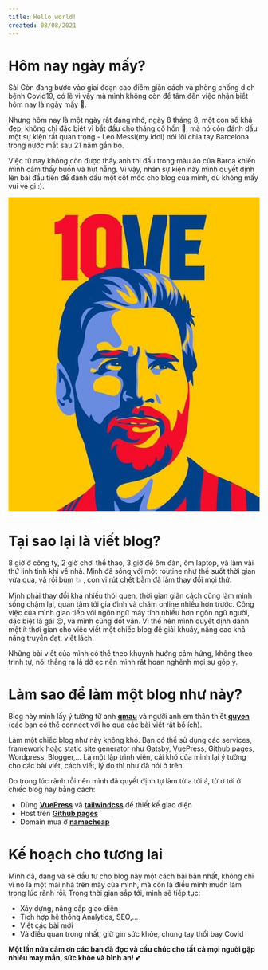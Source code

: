 ```yaml
---
title: Hello world!
created: 08/08/2021
---
```


# Hôm nay ngày mấy?
Sài Gòn đang bước vào giai đoạn cao điểm giãn cách và phòng chống dịch bệnh Covid19, có lẽ vì vậy mà mình không còn để tâm đến việc nhận biết hôm nay là ngày mấy :thinking:.

Nhưng hôm nay là một ngày rất đáng nhớ, ngày 8 tháng 8, một con số khá đẹp, không chỉ đặc biệt vì bắt đầu cho tháng cô hồn :ghost:, mà nó còn đánh dấu một sự kiện rất quan trọng - Leo Messi(my idol) nói lời chia tay Barcelona trong nước mắt sau 21 năm gắn bó.

Việc từ nay không còn được thấy anh thi đấu trong màu áo của Barca khiến mình cảm thấy buồn và hụt hẫng. Vì vậy, nhân sự kiện này mình quyết định lên bài đầu tiên để đánh dấu một cột mốc cho blog của mình, dù không mấy vui vẻ gì :).

![10ve](/images/10ve.jpeg)

# Tại sao lại là viết blog?
8 giờ ở công ty, 2 giờ chơi thể thao, 3 giờ để ôm đàn, ôm laptop, và làm vài thứ linh tinh khi về nhà. Mình đã sống với một routine như thế suốt thời gian vừa qua, và rồi bùm :collision: , con vi rút chết bằm đã làm thay đổi mọi thứ.

Mình phải thay đổi khá nhiều thói quen, thời gian giãn cách cũng làm mình sống chậm lại, quan tâm tới gia đình và chăm online nhiều hơn trước. Công việc của mình giao tiếp với ngôn ngữ máy tính nhiều hơn ngôn ngữ người, đặc biệt là gái :stuck_out_tongue_closed_eyes:, và mình cũng dốt văn. Vì thế nên mình quyết định dành một ít thời gian cho việc viết một chiếc blog để giải khuây, nâng cao khả năng truyền đạt, viết lách.

Những bài viết của mình có thể theo khuynh hướng cảm hứng, không theo trình tự, nói thẳng ra là dở ẹc nên mình rất hoan nghênh mọi sự góp ý.

# Làm sao để làm một blog như này?
Blog này mình lấy ý tưởng từ anh __[qmau](https://qmau.me/)__ và người anh em thân thiết __[quyen](https://tatviquyen.name.vn/)__ (các bạn có thể connect với họ qua các bài viết rất bổ ích).

Làm một chiếc blog như này không khó. Bạn có thể sử dụng các services, framework hoặc static site generator như Gatsby, VuePress, Github pages, Wordpress, Blogger,... Là một lập trình viên, cái khó của mình lại ý tưởng cho các bài viết, cách viết, lý do thì như đã nói ở trên.


Do trong lúc rãnh rỗi nên mình đã quyết định tự làm từ a tới á, từ ơ tới ớ chiếc blog này bằng cách:
- Dùng __[VuePress](https://vuepress.vuejs.org/)__ và __[tailwindcss](https://tailwindcss.com/)__ để thiết kế giao diện
- Host trên __[Github pages](https://github.com/)__ 
- Domain mua ở __[namecheap](https://www.namecheap.com/)__

# Kế hoạch cho tương lai
Mình đã, đang và sẽ đầu tư cho blog này một cách bài bản nhất, không chỉ vì nó là một mái nhà trên mây của mình, mà còn là điều mình muốn làm trong lúc rãnh rỗi.
Trong thời gian sắp tới, mình sẽ tiếp tục:
- Xây dựng, nâng cấp giao diện
- Tích hợp hệ thống Analytics, SEO,...
- Viết các bài mới
- Và điều quan trong nhất, giữ gìn sức khỏe, chung tay thổi bay Covid

**Một lần nữa cảm ơn các bạn đã đọc và cầu chúc cho tất cả mọi người gặp nhiều may mắn, sức khỏe và bình an!** :two_hearts: